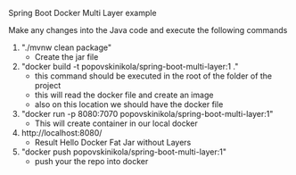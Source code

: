 Spring Boot Docker Multi Layer example

Make any changes into the Java code and execute the following commands
1. "./mvnw clean package"
    - Create the jar file
2. "docker build -t popovskinikola/spring-boot-multi-layer:1 ."
    - this command should be executed in the root of the folder of the project
    - this will read the docker file and create an image
    - also on this location we should have the docker file 
3. "docker run -p 8080:7070 popovskinikola/spring-boot-multi-layer:1"
    - This will create container in our local docker
4. http://localhost:8080/
    - Result Hello Docker Fat Jar without Layers
5. "docker push popovskinikola/spring-boot-multi-layer:1"
	- push your the repo into docker
